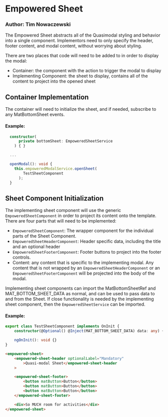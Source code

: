 # Empowered Sheet

### Author: Tim Nowaczewski

The Empowered Sheet abstracts all of the Quasimodal styling and behavior into a single component. Implementors need to only specify the header, footer content, and modal content, without worrying about styling.

There are two places that code will need to be added to in order to display the modal:

-   Container: the component with the action to trigger the modal to display
-   Implementing Component: the sheet to display, contains all of the content to project into the opened sheet

## Container Implementation

The container will need to initialize the sheet, and if needed, subscribe to any MatBottomSheet events.

#### Example:

```typescript
  constructor(
      private bottomSheet: EmpoweredSheetService
    ) { }

  ...

  openModal(): void {
    this.empoweredModalService.openSheet(
        TestSheetComponent
      );
  }
```

## Sheet Component Initialization

The implementing sheet component will use the generic `EmpoweredSheetComponent` in order to project its content onto the template. There are four parts that will need to be implemented:

-   `EmpoweredSheetComponent`: The wrapper component for the individual parts of the Sheet Component.
-   `EmpoweredSheetHeaderComponent`: Header specific data, including the title and an optional header
-   `EmpoweredSheetFooterComponent`: Footer buttons to project into the footer controls.
-   Content: any content that is specific to the implementing modal. Any content that is not wrapped by an `EmpoweredSheetHeaderComponent` or an `EmpoweredSheetFooterComponent` will be projected into the body of the modal.

Implementing sheet components can import the MatBottomSheetRef and MAT_BOTTOM_SHEET_DATA as normal, and can be used to pass data to and from the Sheet. If close functionality is needed by the implementing sheet component, then the `EmpoweredSheetService` can be imported.

#### Example:

```typescript
export class TestSheetComponent implements OnInit {
    constructor(@Optional() @Inject(MAT_BOTTOM_SHEET_DATA) data: any) {}

    ngOnInit(): void {}
}
```

```html
<empowered-sheet>
    <empowered-sheet-header optionalLabel="Mandatory"
        >Quasi-modal Sheet</empowered-sheet-header
    >

    <empowered-sheet-footer>
        <button matButton>Button</button>
        <button matButton>Button</button>
        <button matButton>Button</button>
    </empowered-sheet-footer>

    <div>So MUCH room for activities</div>
</empowered-sheet>
```
